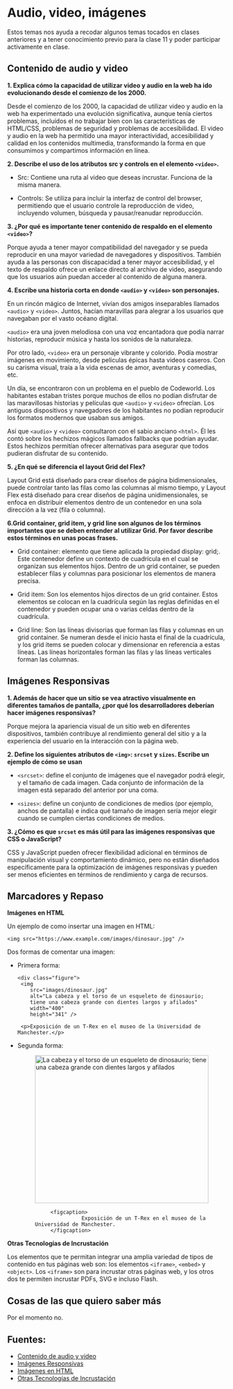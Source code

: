 # Audio, video, imágenes

Estos temas nos ayuda a recodar algunos temas tocados en clases anteriores y a tener conocimiento previo para la clase 11 y poder participar activamente en clase.

## Contenido de audio y video

**1. Explica cómo la capacidad de utilizar video y audio en la web ha ido evolucionando desde el comienzo de los 2000.**

Desde el comienzo de los 2000, la capacidad de utilizar video y audio en la web ha experimentado una evolución significativa, aunque tenía ciertos problemas, incluídos el no trabajar bien con las características de HTML/CSS, problemas de seguridad y problemas de accesibilidad. El video y audio en la web ha permitido una mayor interactividad, accesibilidad y calidad en los contenidos multimedia, transformando la forma en que consumimos y compartimos información en línea.

**2. Describe el uso de los atributos src y controls en el elemento `<video>`.**

+ Src: Contiene una ruta al video que deseas incrustar. Funciona de la misma manera.

+ Controls: Se utiliza para incluir la interfaz de control del browser, permitiendo que el usuario controle la reproducción de video, incluyendo volumen, búsqueda y pausar/reanudar reproducción.

**3. ¿Por qué es importante tener contenido de respaldo en el elemento `<video>`?**

Porque ayuda a tener mayor compatibilidad del navegador y se pueda reproducir en una mayor variedad de navegadores y dispositivos. También ayuda a las personas con discapacidad a tener mayor accesibilidad, y  el texto de respaldo ofrece un enlace directo al archivo de video, asegurando que los usuarios aún puedan acceder al contenido de alguna manera.

**4. Escribe una historia corta en donde `<audio>` y `<video>` son personajes.**

En un rincón mágico de Internet, vivían dos amigos inseparables llamados `<audio>` y `<video>`. Juntos, hacían maravillas para alegrar a los usuarios que navegaban por el vasto océano digital.

`<audio>` era una joven melodiosa con una voz encantadora que podía narrar historias, reproducir música y hasta los sonidos de la naturaleza. 

Por otro lado, `<video>` era un personaje vibrante y colorido. Podía mostrar imágenes en movimiento, desde películas épicas hasta videos caseros. Con su carisma visual, traía a la vida escenas de amor, aventuras y comedias, etc. 

Un día, se encontraron con un problema en el pueblo de Codeworld. Los habitantes estaban tristes porque muchos de ellos no podían disfrutar de las maravillosas historias y películas que `<audio>` y `<video>` ofrecían. Los antiguos dispositivos y navegadores de los habitantes no podían reproducir los formatos modernos que usaban sus amigos.

Así que `<audio>` y `<video>` consultaron con el sabio anciano `<html>`. Él les contó sobre los hechizos mágicos llamados fallbacks que podrían ayudar. Estos hechizos permitían ofrecer alternativas para asegurar que todos pudieran disfrutar de su contenido.

**5. ¿En qué se diferencia el layout Grid del Flex?**

 Layout Grid está diseñado para crear diseños de página bidimensionales, puede controlar tanto las filas como las columnas al mismo tiempo, y Layout Flex está diseñado para crear diseños de página unidimensionales, se enfoca en distribuir elementos dentro de un contenedor en una sola dirección a la vez (fila o columna).
 

**6.Grid container, grid item, y grid line son algunos de los términos importantes que se deben entender al utilizar Grid. Por favor describe estos términos en unas pocas frases.**

+ Grid container: elemento que tiene aplicada la propiedad display: grid;. Este contenedor define un contexto de cuadrícula en el cual se organizan sus elementos hijos. Dentro de un grid container, se pueden establecer filas y columnas para posicionar los elementos de manera precisa.
  
+ Grid item: Son los elementos hijos directos de un grid container. Estos elementos se colocan en la cuadrícula según las reglas definidas en el contenedor y pueden ocupar una o varias celdas dentro de la cuadrícula.
  
+ Grid line: Son las líneas divisorias que forman las filas y columnas en un grid container. Se numeran desde el inicio hasta el final de la cuadrícula, y los grid items se pueden colocar y dimensionar en referencia a estas líneas. Las líneas horizontales forman las filas y las líneas verticales forman las columnas.

## Imágenes Responsivas

**1. Además de hacer que un sitio se vea atractivo visualmente en diferentes tamaños de pantalla, ¿por qué los desarrolladores deberían hacer imágenes responsivas?**

Porque mejora la apariencia visual de un sitio web en diferentes dispositivos, también contribuye al rendimiento general del sitio y a la experiencia del usuario en la interacción con la página web.

**2. Define los siguientes atributos de `<img>`: `srcset` y `sizes`. Escribe un ejemplo de cómo se usan**

+ `<srcset>`: define el conjunto de imágenes que el navegador podrá elegir, y el tamaño de cada imagen. Cada conjunto de información de la imagen está separado del anterior por una coma.
  
+ `<sizes>`: define un conjunto de condiciones de medios (por ejemplo, anchos de pantalla) e indica qué tamaño de imagen sería mejor elegir cuando se cumplen ciertas condiciones de medios.

**3. ¿Cómo es que `srcset` es más útil para las imágenes responsivas que CSS o JavaScript?**

CSS y JavaScript pueden ofrecer flexibilidad adicional en términos de manipulación visual y comportamiento dinámico, pero no están diseñados específicamente para la optimización de imágenes responsivas y pueden ser menos eficientes en términos de rendimiento y carga de recursos.

## Marcadores y Repaso

**Imágenes en HTML**

Un ejemplo de como insertar una imagen en HTML:

 `<img src="https://www.example.com/images/dinosaur.jpg" />`
 
Dos formas de comentar una imagen:

+ Primera forma:

      <div class="figure">
       <img
          src="images/dinosaur.jpg"
          alt="La cabeza y el torso de un esqueleto de dinosaurio;
          tiene una cabeza grande con dientes largos y afilados"
          width="400"
          height="341" />

       <p>Exposición de un T-Rex en el museo de la Universidad de Manchester.</p>
     </div>

+ Segunda forma:

     <figure>
           <img
              src="images/dinosaur.jpg"
              alt="La cabeza y el torso de un esqueleto de dinosaurio;
              tiene una cabeza grande con dientes largos y afilados"
              width="400"
              height="341" />

           <figcaption>
                     Exposición de un T-Rex en el museo de la Universidad de Manchester.
           </figcaption>
     </figure>

**Otras Tecnologías de Incrustación**

Los elementos que te permitan integrar una amplia variedad de tipos de contenido en tus páginas web son: los elementos `<iframe>`, `<embed>` y `<object>`. Los `<iframe>` son para incrustar otras páginas web, y los otros dos te permiten incrustar PDFs, SVG e incluso Flash.

## Cosas de las que quiero saber más

Por el momento no.

## Fuentes:

+ [Contenido de audio y video](https://developer.mozilla.org/es/docs/Learn/HTML/Multimedia_and_embedding/Video_and_audio_content)
+ [Imágenes Responsivas](https://developer.mozilla.org/es/docs/Learn/HTML/Multimedia_and_embedding/Responsive_images)
+ [Imágenes en HTML](https://developer.mozilla.org/es/docs/Learn/HTML/Multimedia_and_embedding/Images_in_HTML)
+ [Otras Tecnologías de Incrustación](https://developer.mozilla.org/es/docs/Learn/HTML/Multimedia_and_embedding/Other_embedding_technologies)
